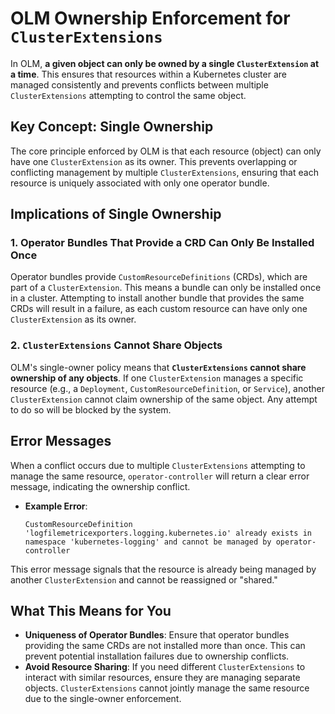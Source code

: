 
# OLM Ownership Enforcement for `ClusterExtensions`

In OLM, **a given object can only be owned by a single `ClusterExtension` at a time**. This ensures that resources within a Kubernetes cluster are managed consistently and prevents conflicts between multiple `ClusterExtensions` attempting to control the same object.

## Key Concept: Single Ownership

The core principle enforced by OLM is that each resource (object) can only have one `ClusterExtension` as its owner. This prevents overlapping or conflicting management by multiple `ClusterExtensions`, ensuring that each resource is uniquely associated with only one operator bundle.

## Implications of Single Ownership

### 1. Operator Bundles That Provide a CRD Can Only Be Installed Once

Operator bundles provide `CustomResourceDefinitions` (CRDs), which are part of a `ClusterExtension`. This means a bundle can only be installed once in a cluster. Attempting to install another bundle that provides the same CRDs will result in a failure, as each custom resource can have only one `ClusterExtension` as its owner.


### 2. `ClusterExtensions` Cannot Share Objects
OLM's single-owner policy means that **`ClusterExtensions` cannot share ownership of any objects**. If one `ClusterExtension` manages a specific resource (e.g., a `Deployment`, `CustomResourceDefinition`, or `Service`), another `ClusterExtension` cannot claim ownership of the same object. Any attempt to do so will be blocked by the system.

## Error Messages

When a conflict occurs due to multiple `ClusterExtensions` attempting to manage the same resource, `operator-controller` will return a clear error message, indicating the ownership conflict.

- **Example Error**:
  ```plaintext
  CustomResourceDefinition 'logfilemetricexporters.logging.kubernetes.io' already exists in namespace 'kubernetes-logging' and cannot be managed by operator-controller
  ```

This error message signals that the resource is already being managed by another `ClusterExtension` and cannot be reassigned or "shared."

## What This Means for You

- **Uniqueness of Operator Bundles**: Ensure that operator bundles providing the same CRDs are not installed more than once. This can prevent potential installation failures due to ownership conflicts.
- **Avoid Resource Sharing**: If you need different `ClusterExtensions` to interact with similar resources, ensure they are managing separate objects. `ClusterExtensions` cannot jointly manage the same resource due to the single-owner enforcement.
